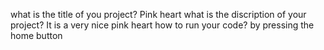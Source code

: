 what is the title of you project?
Pink heart 
what is the discription of your project?
It is a very nice pink heart
how to run your code?
by pressing the home button
